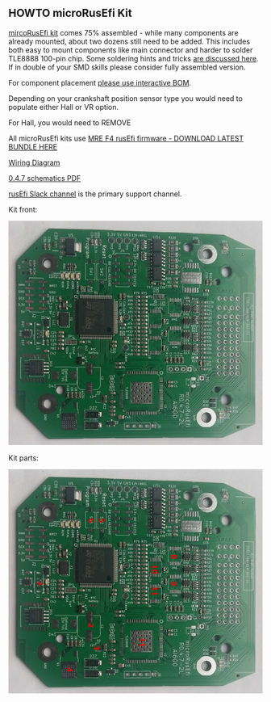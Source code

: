 ## HOWTO microRusEfi Kit


[mircoRusEfi kit](https://www.ebay.com/itm/333517397424) comes 75% assembled - while many components are already mounted, about two dozens
still need to be added. This includes both easy to mount components like main connector and harder to solder
TLE8888 100-pin chip. Some soldering hints and tricks [are discussed here](https://rusefi.com/forum/viewtopic.php?t=425).
If in double of your SMD skills please consider fully assembled version. 


For component placement [please use interactive BOM](https://rusefi.com/docs/ibom/microRusEfi_R0.4.7.html).


Depending on your crankshaft position sensor type you would need to populate either Hall or VR option.

For Hall, you would need to REMOVE 


All microRusEfi kits use [MRE F4 rusEfi firmware - DOWNLOAD LATEST BUNDLE HERE](https://rusefi.com/build_server/rusefi_bundle_mre-f4.zip)




[Wiring Diagram](Hardware_microRusEfi_wiring)

[0.4.7 schematics PDF](https://github.com/rusefi/hw_microRusEfi/blob/master/microRusEfi_Schematic_0_4_7.pdf)


[rusEfi Slack channel](https://rusefi.com/forum/viewtopic.php?f=13&t=1198) is the primary support channel.

Kit front:

![Front](Hardware/microrusefi/Hardware_microRusEfi_0.4.7_pre_assembled_front.jpg)

Kit parts:

![Front](Hardware/microrusefi/Hardware_microRusEfi_0.4.7_kit_front.jpg)